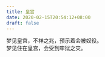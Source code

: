 ```yaml
---
title: 皇宫
date: 2020-02-15T20:54:12+08:00
draft: false
---
```


梦见皇宫，不祥之兆，预示着会被奴役。<br>
梦见住在皇宫，会受到牢狱之灾。<br>
